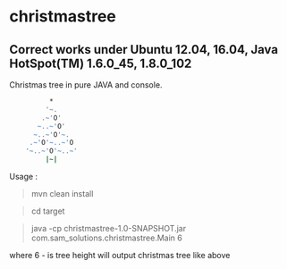 christmastree
=============

## Correct works under Ubuntu 12.04, 16.04, Java HotSpot(TM) 1.6.0_45, 1.8.0_102

Christmas tree in pure JAVA and console.
``` bash
          *      
         '~.     
        .~'O'    
       ~..~'O'   
      ~..~'O'~.  
     .~'O'~..~'O 
    '~..~'O'~..~'
         |~|     
```

Usage :
> mvn clean install

> cd target

> java -cp christmastree-1.0-SNAPSHOT.jar com.sam_solutions.christmastree.Main 6

where 6 - is tree height will output christmas tree like above
